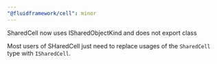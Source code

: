 ```yaml
---
"@fluidframework/cell": minor
---
```


SharedCell now uses ISharedObjectKind and does not export class

Most users of SHaredCell just need to replace usages of the `SharedCell` type with `ISharedCell`.
